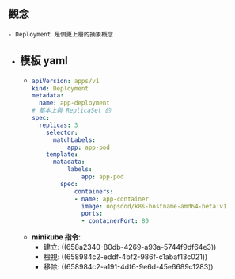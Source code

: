 ## 觀念
	- Deployment 是個更上層的抽象概念
- ## 模板 yaml
	- ```yaml
	  apiVersion: apps/v1
	  kind: Deployment
	  metadata:
	  	name: app-deployment
	  # 基本上與 ReplicaSet 的
	  spec:
	  	replicas: 3
	      selector:
	      	matchLabels:
	          	app: app-pod
	      template:
	      	matadata:
	          	labels:
	              	app: app-pod
	          spec:
	              containers:
	              - name: app-container
	                image: uopsdod/k8s-hostname-amd64-beta:v1
	                ports:
	                - containerPort: 80
	  ```
	- **minikube 指令**:
		- 建立: ((658a2340-80db-4269-a93a-5744f9df64e3))
		- 檢視: ((658984c2-eddf-4bf2-986f-c1abaf13c021))
		- 移除: ((658984c2-a191-4df6-9e6d-45e6689c1283))